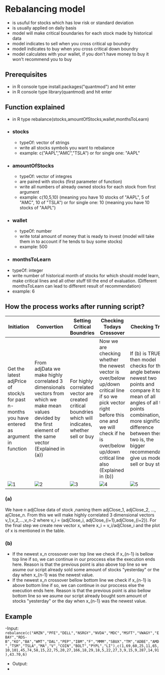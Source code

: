 # Rebalancing model
- is usuful for stocks which has low risk or standard deviation
- is usually applied on daily basis
- model will make critical boundaries for each stock made by historical data 
- model indicates to sell when you cross critical up boundry
- modell indicates to buy when you cross critical down boundry
- model calculates with your wallet, if you don't have money to buy it won't recommend you to buy

## Prerequisites
- in R console type  install.packages("quantmod") and hit enter
- in R console type library(quantmod) and hit enter

## Function explained
- in R type rebalance(stocks,amountOfStocks,wallet,monthsToLearn)
- ### stocks
  - typeOf: vector of strings 
  - write all stocks symbols you want to rebalance 
  - example: c("AAPL","AMC","TSLA") or for single one: "AAPL"
- ### amountOfStocks 
  - typeOf: vector of integres
  - are paired with stocks (first parameter of function)
  - write all numbers of already owned stocks for each  stock from first argument
  - example: c(10,5,10) (meaning you have 10 stocks of "AAPL", 5 of "AMC", 10 of "TSLA") or for single one: 10 (meaning you have 10 stocks of "AAPL")
- ### wallet
  - typeOf: number 
  - write total amount of money that is ready to invest (model will take them in to account if he tends to buy some stocks)
  - example: 500
 - ### monthsToLearn
  - typeOf: integer
  - write number of historical month of stocks for which should model learn, make critical lines and all other stuff till the end of evaluation. (Different monthsToLearn can lead to different result of recommendation)
  - example: 6
  
  

## How the process works after running script?
|Initiation|Convertion|Setting Critical Boundries|Checking Todays Crossover|Checking Trend|
|-------------|-------------|-------------|-------------|-------------|
|Get the latest adjPrice of stock/s for past n-months you have entered as argument in function|From adjData we make highly correlated 3 dimensionals vectors from which we make mean values devided by the first element of the same vector (Explained in (a))|For highly correlated vector are created critical boundries which will indicates, whether sell or buy|Now we are checking whether the newest vector is over/below up/down critical line if so we pick vector right before this one and we will check if he is over/below up/down critical line also (Explained in (b))|If (b) is TRUE then model checks for the angle between newest two points and compare it to mean of all angles of all two points combination, the more significant difference between these two is, the bigger recommendation give us model to sell or buy stock|
|![1](https://user-images.githubusercontent.com/78803735/141456206-7501a8a1-7201-46f3-8311-63192b488e4f.jpg)|![2](https://user-images.githubusercontent.com/78803735/141457030-5ca2a221-9c9e-4431-8fd5-6b8c004e8e73.jpg)|![3](https://user-images.githubusercontent.com/78803735/141457870-5982b5f5-edea-44b4-941a-ce8de1c964d1.jpg)|![4](https://user-images.githubusercontent.com/78803735/141464584-bd814776-88ac-4051-8a04-99ac06121180.jpg)|![5](https://user-images.githubusercontent.com/78803735/141467450-bc6a10e3-693d-4497-a251-b0fdcddb2d7d.jpg)|

### (a)
We have n adjClose data of stock ,naming them adjClose_1, adjClose_2, ..., ajClose_n. From this we will make highly correlated 3 dimensional vectors v_1,v_2,...,v_n-2
where v_i = (adjClose_i, adjClose_{i+1},adjClose_{i+2}). For the final step we create new vector x, where x_i = v_i/adjClose_i and the plot of x is mentioned in the table.
### (b)
- If the newest x_n crossover over top line we check if x_{n-1} is bellow top line if so, we can continue in our proccess else the execution ends here. Reason is that the previous point is also above top line so we asume our script already sold some amount of stocks "yesterday" or the day when x_{n-1} was the newest value.
- If the newest x_n crossover bellow bottom line we check if x_{n-1} is above bottom line if so, we can continue in our proccess else the execution ends here. Reason is that the previous point is also bellow bottom line so we asume our script already bought som amount of stocks "yesterday" or the day when x_{n-1} was the newest value.

## Example 
 
-Input:  `rebalance(c("AMZN","PFE","DELL","NSRGY","NVDA","MDC","MSFT","VWAGY","EBAY","RDS-B","KO","BA","WMT","DAL","PEP","IBM","F","MMM","SBUX","TM","ADBE","AMD","TSM","TSLA","MA","V","COIN","BOLT","PYPL","LI"),c(1,69,60,25,11,65,10,101,45,74,58,15,22,75,20,27,166,18,29,18,5,22,27,3,9,15,9,287,14,91),43.70,6)`

- Output: 
- 









